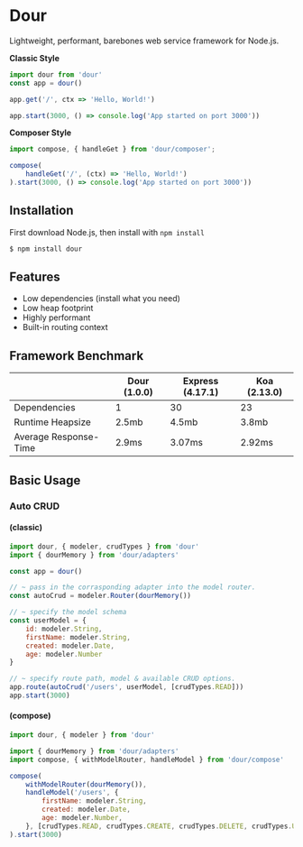 # Dour
Lightweight, performant, barebones web service framework for Node.js.

__Classic Style__
```js
import dour from 'dour'
const app = dour()

app.get('/', ctx => 'Hello, World!')

app.start(3000, () => console.log('App started on port 3000'))
```

__Composer Style__
```js
import compose, { handleGet } from 'dour/composer';

compose(
    handleGet('/', (ctx) => 'Hello, World!')
).start(3000, () => console.log('App started on port 3000'))
```

## Installation
First download Node.js, then install with `npm install`
```bash
$ npm install dour
```

## Features
- Low dependencies (install what you need)
- Low heap footprint
- Highly performant
- Built-in routing context

## Framework Benchmark
|   | Dour (1.0.0)  | Express (4.17.1)  | Koa (2.13.0)  |
|---|---------------|-------------------|---------------|
| Dependencies          | 1  | 30 | 23  | 
| Runtime Heapsize      | 2.5mb | 4.5mb | 3.8mb  |
| Average Response-Time  | 2.9ms  | 3.07ms  | 2.92ms  |

## Basic Usage
### Auto CRUD
#### (classic)
```js
import dour, { modeler, crudTypes } from 'dour'
import { dourMemory } from 'dour/adapters'

const app = dour() 

// ~ pass in the corrasponding adapter into the model router.
const autoCrud = modeler.Router(dourMemory())

// ~ specify the model schema
const userModel = {
    id: modeler.String,
    firstName: modeler.String,
    created: modeler.Date,
    age: modeler.Number
}

// ~ specify route path, model & available CRUD options.
app.route(autoCrud('/users', userModel, [crudTypes.READ]))
app.start(3000)
```

#### (compose)
```js
import dour, { modeler } from 'dour'

import { dourMemory } from 'dour/adapters'
import compose, { withModelRouter, handleModel } from 'dour/compose'

compose(
    withModelRouter(dourMemory()),
    handleModel('/users', {
        firstName: modeler.String,
        created: modeler.Date,
        age: modeler.Number,
    }, [crudTypes.READ, crudTypes.CREATE, crudTypes.DELETE, crudTypes.UPDATE]),
).start(3000)

```